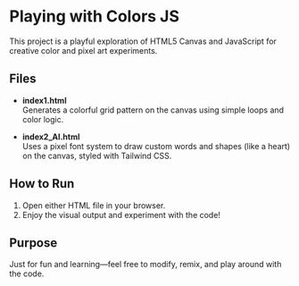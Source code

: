 # Playing with Colors JS

This project is a playful exploration of HTML5 Canvas and JavaScript for creative color and pixel art experiments.

## Files

* **index1.html**  
    Generates a colorful grid pattern on the canvas using simple loops and color logic.

* **index2_AI.html**  
    Uses a pixel font system to draw custom words and shapes (like a heart) on the canvas, styled with Tailwind CSS.

## How to Run

  1. Open either HTML file in your browser.
  2. Enjoy the visual output and experiment with the code!

## Purpose

  Just for fun and learning—feel free to modify, remix, and play around with the code.

